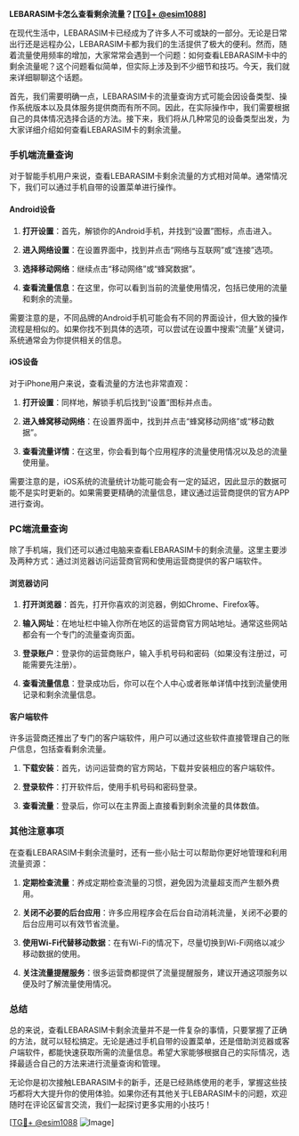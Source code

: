 **LEBARASIM卡怎么查看剩余流量？[[TG💪+ @esim1088](https://t.me/s/esim1088)]**

在现代生活中，LEBARASIM卡已经成为了许多人不可或缺的一部分。无论是日常出行还是远程办公，LEBARASIM卡都为我们的生活提供了极大的便利。然而，随着流量使用频率的增加，大家常常会遇到一个问题：如何查看LEBARASIM卡中的剩余流量呢？这个问题看似简单，但实际上涉及到不少细节和技巧。今天，我们就来详细聊聊这个话题。

首先，我们需要明确一点，LEBARASIM卡的流量查询方式可能会因设备类型、操作系统版本以及具体服务提供商而有所不同。因此，在实际操作中，我们需要根据自己的具体情况选择合适的方法。接下来，我们将从几种常见的设备类型出发，为大家详细介绍如何查看LEBARASIM卡的剩余流量。

### 手机端流量查询

对于智能手机用户来说，查看LEBARASIM卡剩余流量的方式相对简单。通常情况下，我们可以通过手机自带的设置菜单进行操作。

#### Android设备

1. **打开设置**：首先，解锁你的Android手机，并找到“设置”图标，点击进入。
   
2. **进入网络设置**：在设置界面中，找到并点击“网络与互联网”或“连接”选项。

3. **选择移动网络**：继续点击“移动网络”或“蜂窝数据”。

4. **查看流量信息**：在这里，你可以看到当前的流量使用情况，包括已使用的流量和剩余的流量。

需要注意的是，不同品牌的Android手机可能会有不同的界面设计，但大致的操作流程是相似的。如果你找不到具体的选项，可以尝试在设置中搜索“流量”关键词，系统通常会为你提供相关的信息。

#### iOS设备

对于iPhone用户来说，查看流量的方法也非常直观：

1. **打开设置**：同样地，解锁手机后找到“设置”图标并点击。

2. **进入蜂窝移动网络**：在设置界面中，找到并点击“蜂窝移动网络”或“移动数据”。

3. **查看流量详情**：在这里，你会看到每个应用程序的流量使用情况以及总的流量使用量。

需要注意的是，iOS系统的流量统计功能可能会有一定的延迟，因此显示的数据可能不是实时更新的。如果需要更精确的流量信息，建议通过运营商提供的官方APP进行查询。

### PC端流量查询

除了手机端，我们还可以通过电脑来查看LEBARASIM卡的剩余流量。这里主要涉及两种方式：通过浏览器访问运营商官网和使用运营商提供的客户端软件。

#### 浏览器访问

1. **打开浏览器**：首先，打开你喜欢的浏览器，例如Chrome、Firefox等。

2. **输入网址**：在地址栏中输入你所在地区的运营商官方网站地址。通常这些网站都会有一个专门的流量查询页面。

3. **登录账户**：登录你的运营商账户，输入手机号码和密码（如果没有注册过，可能需要先注册）。

4. **查看流量信息**：登录成功后，你可以在个人中心或者账单详情中找到流量使用记录和剩余流量信息。

#### 客户端软件

许多运营商还推出了专门的客户端软件，用户可以通过这些软件直接管理自己的账户信息，包括查看剩余流量。

1. **下载安装**：首先，访问运营商的官方网站，下载并安装相应的客户端软件。

2. **登录软件**：打开软件后，使用手机号码和密码登录。

3. **查看流量**：登录后，你可以在主界面上直接看到剩余流量的具体数值。

### 其他注意事项

在查看LEBARASIM卡剩余流量时，还有一些小贴士可以帮助你更好地管理和利用流量资源：

1. **定期检查流量**：养成定期检查流量的习惯，避免因为流量超支而产生额外费用。

2. **关闭不必要的后台应用**：许多应用程序会在后台自动消耗流量，关闭不必要的后台应用可以有效节省流量。

3. **使用Wi-Fi代替移动数据**：在有Wi-Fi的情况下，尽量切换到Wi-Fi网络以减少移动数据的使用。

4. **关注流量提醒服务**：很多运营商都提供了流量提醒服务，建议开通这项服务以便及时了解流量使用情况。

### 总结

总的来说，查看LEBARASIM卡剩余流量并不是一件复杂的事情，只要掌握了正确的方法，就可以轻松搞定。无论是通过手机自带的设置菜单，还是借助浏览器或客户端软件，都能快速获取所需的流量信息。希望大家能够根据自己的实际情况，选择最适合自己的方法来进行流量查询和管理。

无论你是初次接触LEBARASIM卡的新手，还是已经熟练使用的老手，掌握这些技巧都将大大提升你的使用体验。如果你还有其他关于LEBARASIM卡的问题，欢迎随时在评论区留言交流，我们一起探讨更多实用的小技巧！

[[TG💪+ @esim1088](https://t.me/s/esim1088) ![Image](https://i.postimg.cc/4NQfJmqS/Snipaste-2025-05-13-00-14-12.png)]